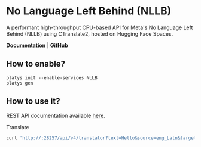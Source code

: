 # No Language Left Behind (NLLB)

A performant high-throughput CPU-based API for Meta's No Language Left Behind (NLLB) using CTranslate2, hosted on Hugging Face Spaces. 

**[Documentation](https://github.com/winstxnhdw/nllb-api)** | **[GitHub](https://github.com/winstxnhdw/nllb-api)**

## How to enable?

```
platys init --enable-services NLLB
platys gen
```

## How to use it?

REST API documentation available [here](http://:28257/api/schema/swagger).

Translate

```bash
curl 'http://:28257/api/v4/translator?text=Hello&source=eng_Latn&target=spa_Latn'
```



